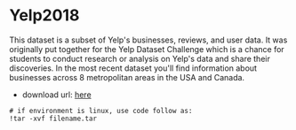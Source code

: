 # Yelp2018

This dataset is a subset of Yelp's businesses, reviews, and user data. 
It was originally put together for the Yelp Dataset Challenge which is a chance for students to conduct research or analysis on Yelp's data and share their discoveries. 
In the most recent dataset you'll find information about businesses across 8 metropolitan areas in the USA and Canada.

- download url: [here](https://www.kaggle.com/datasets/yelp-dataset/yelp-dataset/download?datasetVersionNumber=4)


```
# if environment is linux, use code follow as:
!tar -xvf filename.tar
```
